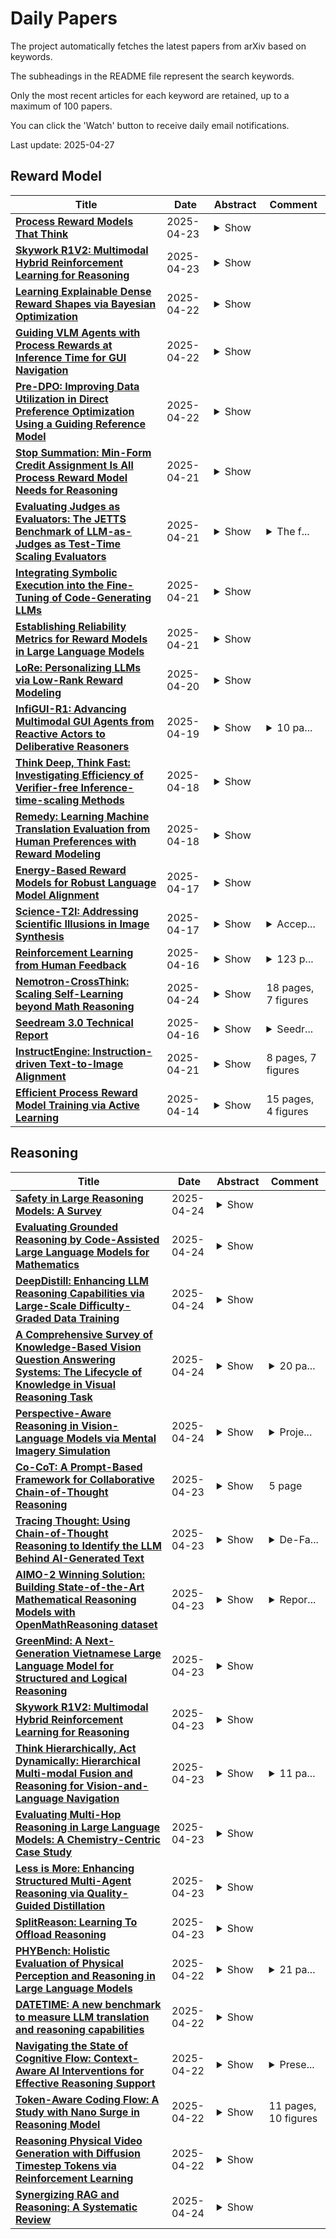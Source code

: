 # Daily Papers
The project automatically fetches the latest papers from arXiv based on keywords.

The subheadings in the README file represent the search keywords.

Only the most recent articles for each keyword are retained, up to a maximum of 100 papers.

You can click the 'Watch' button to receive daily email notifications.

Last update: 2025-04-27

## Reward Model
| **Title** | **Date** | **Abstract** | **Comment** |
| --- | --- | --- | --- |
| **[Process Reward Models That Think](http://arxiv.org/abs/2504.16828v1)** | 2025-04-23 | <details><summary>Show</summary><p>Step-by-step verifiers -- also known as process reward models (PRMs) -- are a key ingredient for test-time scaling. PRMs require step-level supervision, making them expensive to train. This work aims to build data-efficient PRMs as verbalized step-wise reward models that verify every step in the solution by generating a verification chain-of-thought (CoT). We propose ThinkPRM, a long CoT verifier fine-tuned on orders of magnitude fewer process labels than those required by discriminative PRMs. Our approach capitalizes on the inherent reasoning abilities of long CoT models, and outperforms LLM-as-a-Judge and discriminative verifiers -- using only 1% of the process labels in PRM800K -- across several challenging benchmarks. Specifically, ThinkPRM beats the baselines on ProcessBench, MATH-500, and AIME '24 under best-of-N selection and reward-guided search. In an out-of-domain evaluation on a subset of GPQA-Diamond and LiveCodeBench, our PRM surpasses discriminative verifiers trained on the full PRM800K by 8% and 4.5%, respectively. Lastly, under the same token budget, ThinkPRM scales up verification compute more effectively compared to LLM-as-a-Judge, outperforming it by 7.2% on a subset of ProcessBench. Our work highlights the value of generative, long CoT PRMs that can scale test-time compute for verification while requiring minimal supervision for training. Our code, data, and models will be released at https://github.com/mukhal/thinkprm.</p></details> |  |
| **[Skywork R1V2: Multimodal Hybrid Reinforcement Learning for Reasoning](http://arxiv.org/abs/2504.16656v1)** | 2025-04-23 | <details><summary>Show</summary><p>We present Skywork R1V2, a next-generation multimodal reasoning model and a major leap forward from its predecessor, Skywork R1V. At its core, R1V2 introduces a hybrid reinforcement learning paradigm that harmonizes reward-model guidance with rule-based strategies, thereby addressing the long-standing challenge of balancing sophisticated reasoning capabilities with broad generalization. To further enhance training efficiency, we propose the Selective Sample Buffer (SSB) mechanism, which effectively counters the ``Vanishing Advantages'' dilemma inherent in Group Relative Policy Optimization (GRPO) by prioritizing high-value samples throughout the optimization process. Notably, we observe that excessive reinforcement signals can induce visual hallucinations--a phenomenon we systematically monitor and mitigate through calibrated reward thresholds throughout the training process. Empirical results affirm the exceptional capability of R1V2, with benchmark-leading performances such as 62.6 on OlympiadBench, 79.0 on AIME2024, 63.6 on LiveCodeBench, and 74.0 on MMMU. These results underscore R1V2's superiority over existing open-source models and demonstrate significant progress in closing the performance gap with premier proprietary systems, including Gemini 2.5 and OpenAI o4-mini. The Skywork R1V2 model weights have been publicly released to promote openness and reproducibility https://huggingface.co/Skywork/Skywork-R1V2-38B.</p></details> |  |
| **[Learning Explainable Dense Reward Shapes via Bayesian Optimization](http://arxiv.org/abs/2504.16272v1)** | 2025-04-22 | <details><summary>Show</summary><p>Current reinforcement learning from human feedback (RLHF) pipelines for large language model (LLM) alignment typically assign scalar rewards to sequences, using the final token as a surrogate indicator for the quality of the entire sequence. However, this leads to sparse feedback and suboptimal token-level credit assignment. In this work, we frame reward shaping as an optimization problem focused on token-level credit assignment. We propose a reward-shaping function leveraging explainability methods such as SHAP and LIME to estimate per-token rewards from the reward model. To learn parameters of this shaping function, we employ a bilevel optimization framework that integrates Bayesian Optimization and policy training to handle noise from the token reward estimates. Our experiments show that achieving a better balance of token-level reward attribution leads to performance improvements over baselines on downstream tasks and finds an optimal policy faster during training. Furthermore, we show theoretically that explainability methods that are feature additive attribution functions maintain the optimal policy as the original reward.</p></details> |  |
| **[Guiding VLM Agents with Process Rewards at Inference Time for GUI Navigation](http://arxiv.org/abs/2504.16073v1)** | 2025-04-22 | <details><summary>Show</summary><p>Recent advancements in visual language models (VLMs) have notably enhanced their capabilities in handling complex Graphical User Interface (GUI) interaction tasks. Despite these improvements, current frameworks often struggle to generate correct actions in challenging GUI environments. State-of-the-art commercial VLMs are black-boxes, and fine-tuning open-source VLMs for GUI tasks requires significant resources. Additionally, existing trajectory-level evaluation and refinement techniques frequently fall short due to delayed feedback and local optimization issues. To address these challenges, we propose an approach that guides VLM agents with process supervision by a reward model during GUI navigation and control at inference time. This guidance allows the VLM agent to optimize actions at each inference step, thereby improving performance in both static and dynamic environments. In particular, our method demonstrates significant performance gains in three GUI navigation tasks, achieving a 3.4% improvement in single step action accuracy for static environments, along with a around 33% increase in task success rate in one dynamic environment. With further integration of trajectory reflection and retry mechanisms, we also demonstrate even greater enhancement in task success.</p></details> |  |
| **[Pre-DPO: Improving Data Utilization in Direct Preference Optimization Using a Guiding Reference Model](http://arxiv.org/abs/2504.15843v1)** | 2025-04-22 | <details><summary>Show</summary><p>Direct Preference Optimization (DPO) simplifies reinforcement learning from human feedback (RLHF) for large language models (LLMs) by directly optimizing human preferences without an explicit reward model. We find that during DPO training, the reference model plays the role of a data weight adjuster. However, the common practice of initializing the policy and reference models identically in DPO can lead to inefficient data utilization and impose a performance ceiling. Meanwhile, the lack of a reference model in Simple Preference Optimization (SimPO) reduces training robustness and necessitates stricter conditions to prevent catastrophic forgetting. In this work, we propose Pre-DPO, a simple yet effective DPO-based training paradigm that enhances preference optimization performance by leveraging a guiding reference model. This reference model provides foresight into the optimal policy state achievable through the training preference data, serving as a guiding mechanism that adaptively assigns higher weights to samples more suitable for the model and lower weights to those less suitable. Extensive experiments on AlpacaEval 2.0 and Arena-Hard v0.1 benchmarks demonstrate that Pre-DPO consistently improves the performance of both DPO and SimPO, without relying on external models or additional data.</p></details> |  |
| **[Stop Summation: Min-Form Credit Assignment Is All Process Reward Model Needs for Reasoning](http://arxiv.org/abs/2504.15275v1)** | 2025-04-21 | <details><summary>Show</summary><p>Process reward models (PRMs) have proven effective for test-time scaling of Large Language Models (LLMs) on challenging reasoning tasks. However, reward hacking issues with PRMs limit their successful application in reinforcement fine-tuning. In this paper, we identify the main cause of PRM-induced reward hacking: the canonical summation-form credit assignment in reinforcement learning (RL), which defines the value as cumulative gamma-decayed future rewards, easily induces LLMs to hack steps with high rewards. To address this, we propose PURE: Process sUpervised Reinforcement lEarning. The key innovation of PURE is a min-form credit assignment that formulates the value function as the minimum of future rewards. This method significantly alleviates reward hacking by limiting the value function range and distributing advantages more reasonably. Through extensive experiments on 3 base models, we show that PRM-based approaches enabling min-form credit assignment achieve comparable reasoning performance to verifiable reward-based methods within only 30% steps. In contrast, the canonical sum-form credit assignment collapses training even at the beginning! Additionally, when we supplement PRM-based fine-tuning with just 10% verifiable rewards, we further alleviate reward hacking and produce the best fine-tuned model based on Qwen2.5-Math-7B in our experiments, achieving 82.5% accuracy on AMC23 and 53.3% average accuracy across 5 benchmarks. Moreover, we summarize the observed reward hacking cases and analyze the causes of training collapse. Code and models are available at https://github.com/CJReinforce/PURE.</p></details> |  |
| **[Evaluating Judges as Evaluators: The JETTS Benchmark of LLM-as-Judges as Test-Time Scaling Evaluators](http://arxiv.org/abs/2504.15253v1)** | 2025-04-21 | <details><summary>Show</summary><p>Scaling test-time computation, or affording a generator large language model (LLM) extra compute during inference, typically employs the help of external non-generative evaluators (i.e., reward models). Concurrently, LLM-judges, models trained to generate evaluations and critiques (explanations) in natural language, are becoming increasingly popular in automatic evaluation. Despite judge empirical successes, their effectiveness as evaluators in test-time scaling settings is largely unknown. In this paper, we introduce the Judge Evaluation for Test-Time Scaling (JETTS) benchmark, which evaluates judge performance in three domains (math reasoning, code generation, and instruction following) under three task settings: response reranking, step-level beam search, and critique-based response refinement. We evaluate 10 different judge models (7B-70B parameters) for 8 different base generator models (6.7B-72B parameters). Our benchmark shows that while judges are competitive with outcome reward models in reranking, they are consistently worse than process reward models in beam search procedures. Furthermore, though unique to LLM-judges, their natural language critiques are currently ineffective in guiding the generator towards better responses.</p></details> | <details><summary>The f...</summary><p>The first two authors contributed equally. The codebase is at https://github.com/SalesforceAIResearch/jetts-benchmark</p></details> |
| **[Integrating Symbolic Execution into the Fine-Tuning of Code-Generating LLMs](http://arxiv.org/abs/2504.15210v1)** | 2025-04-21 | <details><summary>Show</summary><p>Code-generating Large Language Models (LLMs) have become essential tools in modern software development, enhancing productivity and accelerating development. This paper aims to investigate the fine-tuning of code-generating LLMs using Reinforcement Learning and Direct Preference Optimization, further improving their performance. To achieve this, we enhance the training data for the reward model with the help of symbolic execution techniques, ensuring more comprehensive and objective data. With symbolic execution, we create a custom dataset that better captures the nuances in code evaluation. Our reward models, fine-tuned on this dataset, demonstrate significant improvements over the baseline, CodeRL, in estimating the quality of generated code. Our code-generating LLMs, trained with the help of reward model feedback, achieve similar results compared to the CodeRL benchmark.</p></details> |  |
| **[Establishing Reliability Metrics for Reward Models in Large Language Models](http://arxiv.org/abs/2504.14838v1)** | 2025-04-21 | <details><summary>Show</summary><p>The reward model (RM) that represents human preferences plays a crucial role in optimizing the outputs of large language models (LLMs), e.g., through reinforcement learning from human feedback (RLHF) or rejection sampling. However, a long challenge for RM is its uncertain reliability, i.e., LLM outputs with higher rewards may not align with actual human preferences. Currently, there is a lack of a convincing metric to quantify the reliability of RMs. To bridge this gap, we propose the \textit{\underline{R}eliable at \underline{$\eta$}} (RETA) metric, which directly measures the reliability of an RM by evaluating the average quality (scored by an oracle) of the top $\eta$ quantile responses assessed by an RM. On top of RETA, we present an integrated benchmarking pipeline that allows anyone to evaluate their own RM without incurring additional Oracle labeling costs. Extensive experimental studies demonstrate the superior stability of RETA metric, providing solid evaluations of the reliability of various publicly available and proprietary RMs. When dealing with an unreliable RM, we can use the RETA metric to identify the optimal quantile from which to select the responses.</p></details> |  |
| **[LoRe: Personalizing LLMs via Low-Rank Reward Modeling](http://arxiv.org/abs/2504.14439v1)** | 2025-04-20 | <details><summary>Show</summary><p>Personalizing large language models (LLMs) to accommodate diverse user preferences is essential for enhancing alignment and user satisfaction. Traditional reinforcement learning from human feedback (RLHF) approaches often rely on monolithic value representations, limiting their ability to adapt to individual preferences. We introduce a novel framework that leverages low-rank preference modeling to efficiently learn and generalize user-specific reward functions. By representing reward functions in a low-dimensional subspace and modeling individual preferences as weighted combinations of shared basis functions, our approach avoids rigid user categorization while enabling scalability and few-shot adaptation. We validate our method on multiple preference datasets, demonstrating superior generalization to unseen users and improved accuracy in preference prediction tasks.</p></details> |  |
| **[InfiGUI-R1: Advancing Multimodal GUI Agents from Reactive Actors to Deliberative Reasoners](http://arxiv.org/abs/2504.14239v1)** | 2025-04-19 | <details><summary>Show</summary><p>Multimodal Large Language Models (MLLMs) have powered Graphical User Interface (GUI) Agents, showing promise in automating tasks on computing devices. Recent works have begun exploring reasoning in GUI tasks with encouraging results. However, many current approaches rely on manually designed reasoning templates, which may result in reasoning that is not sufficiently robust and adaptive for complex GUI environments. Meanwhile, some existing agents continue to operate as Reactive Actors, relying primarily on implicit reasoning that may lack sufficient depth for GUI tasks demanding planning and error recovery. We argue that advancing these agents requires a shift from reactive acting towards acting based on deliberate reasoning. To facilitate this transformation, we introduce InfiGUI-R1, an MLLM-based GUI agent developed through our Actor2Reasoner framework, a reasoning-centric, two-stage training approach designed to progressively evolve agents from Reactive Actors to Deliberative Reasoners. The first stage, Reasoning Injection, focuses on establishing a basic reasoner. We employ Spatial Reasoning Distillation to transfer cross-modal spatial reasoning capabilities from teacher models to MLLMs through trajectories with explicit reasoning steps, enabling models to integrate GUI visual-spatial information with logical reasoning before action generation. The second stage, Deliberation Enhancement, refines the basic reasoner into a deliberative one using Reinforcement Learning. This stage introduces two approaches: Sub-goal Guidance, which rewards models for generating accurate intermediate sub-goals, and Error Recovery Scenario Construction, which creates failure-and-recovery training scenarios from identified prone-to-error steps. Experimental results show InfiGUI-R1 achieves strong performance in GUI grounding and trajectory tasks. Resources at https://github.com/Reallm-Labs/InfiGUI-R1.</p></details> | <details><summary>10 pa...</summary><p>10 pages, 3 figures, work in progress</p></details> |
| **[Think Deep, Think Fast: Investigating Efficiency of Verifier-free Inference-time-scaling Methods](http://arxiv.org/abs/2504.14047v1)** | 2025-04-18 | <details><summary>Show</summary><p>There is intense interest in investigating how inference time compute (ITC) (e.g. repeated sampling, refinements, etc) can improve large language model (LLM) capabilities. At the same time, recent breakthroughs in reasoning models, such as Deepseek-R1, unlock the opportunity for reinforcement learning to improve LLM reasoning skills. An in-depth understanding of how ITC interacts with reasoning across different models could provide important guidance on how to further advance the LLM frontier. This work conducts a comprehensive analysis of inference-time scaling methods for both reasoning and non-reasoning models on challenging reasoning tasks. Specifically, we focus our research on verifier-free inference time-scaling methods due to its generalizability without needing a reward model. We construct the Pareto frontier of quality and efficiency. We find that non-reasoning models, even with an extremely high inference budget, still fall substantially behind reasoning models. For reasoning models, majority voting proves to be a robust inference strategy, generally competitive or outperforming other more sophisticated ITC methods like best-of-N and sequential revisions, while the additional inference compute offers minimal improvements. We further perform in-depth analyses of the association of key response features (length and linguistic markers) with response quality, with which we can improve the existing ITC methods. We find that correct responses from reasoning models are typically shorter and have fewer hedging and thinking markers (but more discourse markers) than the incorrect responses.</p></details> |  |
| **[Remedy: Learning Machine Translation Evaluation from Human Preferences with Reward Modeling](http://arxiv.org/abs/2504.13630v1)** | 2025-04-18 | <details><summary>Show</summary><p>A key challenge in MT evaluation is the inherent noise and inconsistency of human ratings. Regression-based neural metrics struggle with this noise, while prompting LLMs shows promise at system-level evaluation but performs poorly at segment level. In this work, we propose ReMedy, a novel MT metric framework that reformulates translation evaluation as a reward modeling task. Instead of regressing on imperfect human ratings directly, ReMedy learns relative translation quality using pairwise preference data, resulting in a more reliable evaluation. In extensive experiments across WMT22-24 shared tasks (39 language pairs, 111 MT systems), ReMedy achieves state-of-the-art performance at both segment- and system-level evaluation. Specifically, ReMedy-9B surpasses larger WMT winners and massive closed LLMs such as MetricX-13B, XCOMET-Ensemble, GEMBA-GPT-4, PaLM-540B, and finetuned PaLM2. Further analyses demonstrate that ReMedy delivers superior capability in detecting translation errors and evaluating low-quality translations.</p></details> |  |
| **[Energy-Based Reward Models for Robust Language Model Alignment](http://arxiv.org/abs/2504.13134v1)** | 2025-04-17 | <details><summary>Show</summary><p>Reward models (RMs) are essential for aligning Large Language Models (LLMs) with human preferences. However, they often struggle with capturing complex human preferences and generalizing to unseen data. To address these challenges, we introduce Energy-Based Reward Model (EBRM), a lightweight post-hoc refinement framework that enhances RM robustness and generalization. EBRM models the reward distribution explicitly, capturing uncertainty in human preferences and mitigating the impact of noisy or misaligned annotations. It achieves this through conflict-aware data filtering, label-noise-aware contrastive training, and hybrid initialization. Notably, EBRM enhances RMs without retraining, making it computationally efficient and adaptable across different models and tasks. Empirical evaluations on RM benchmarks demonstrate significant improvements in both robustness and generalization, achieving up to a 5.97% improvement in safety-critical alignment tasks compared to standard RMs. Furthermore, reinforcement learning experiments confirm that our refined rewards enhance alignment quality, effectively delaying reward hacking. These results demonstrate our approach as a scalable and effective enhancement for existing RMs and alignment pipelines. The code is available at EBRM.</p></details> |  |
| **[Science-T2I: Addressing Scientific Illusions in Image Synthesis](http://arxiv.org/abs/2504.13129v1)** | 2025-04-17 | <details><summary>Show</summary><p>We present a novel approach to integrating scientific knowledge into generative models, enhancing their realism and consistency in image synthesis. First, we introduce Science-T2I, an expert-annotated adversarial dataset comprising adversarial 20k image pairs with 9k prompts, covering wide distinct scientific knowledge categories. Leveraging Science-T2I, we present SciScore, an end-to-end reward model that refines the assessment of generated images based on scientific knowledge, which is achieved by augmenting both the scientific comprehension and visual capabilities of pre-trained CLIP model. Additionally, based on SciScore, we propose a two-stage training framework, comprising a supervised fine-tuning phase and a masked online fine-tuning phase, to incorporate scientific knowledge into existing generative models. Through comprehensive experiments, we demonstrate the effectiveness of our framework in establishing new standards for evaluating the scientific realism of generated content. Specifically, SciScore attains performance comparable to human-level, demonstrating a 5% improvement similar to evaluations conducted by experienced human evaluators. Furthermore, by applying our proposed fine-tuning method to FLUX, we achieve a performance enhancement exceeding 50% on SciScore.</p></details> | <details><summary>Accep...</summary><p>Accepted to CVPR 2025. Code, docs, weight, benchmark and training data are all avaliable at https://jialuo-li.github.io/Science-T2I-Web</p></details> |
| **[Reinforcement Learning from Human Feedback](http://arxiv.org/abs/2504.12501v1)** | 2025-04-16 | <details><summary>Show</summary><p>Reinforcement learning from human feedback (RLHF) has become an important technical and storytelling tool to deploy the latest machine learning systems. In this book, we hope to give a gentle introduction to the core methods for people with some level of quantitative background. The book starts with the origins of RLHF -- both in recent literature and in a convergence of disparate fields of science in economics, philosophy, and optimal control. We then set the stage with definitions, problem formulation, data collection, and other common math used in the literature. The core of the book details every optimization stage in using RLHF, from starting with instruction tuning to training a reward model and finally all of rejection sampling, reinforcement learning, and direct alignment algorithms. The book concludes with advanced topics -- understudied research questions in synthetic data and evaluation -- and open questions for the field.</p></details> | <details><summary>123 p...</summary><p>123 pages. Web-native version at https://rlhfbook.com/</p></details> |
| **[Nemotron-CrossThink: Scaling Self-Learning beyond Math Reasoning](http://arxiv.org/abs/2504.13941v2)** | 2025-04-24 | <details><summary>Show</summary><p>Large Language Models (LLMs) have shown strong reasoning capabilities, particularly when enhanced through Reinforcement Learning (RL). While prior work has successfully applied RL to mathematical reasoning -- where rules and correctness are well-defined -- generalizing these methods to broader reasoning domains remains challenging due to limited data, the lack of verifiable reward structures, and diverse task requirements. In this work, we propose NEMOTRON-CROSSTHINK, a framework that systematically incorporates multi-domain corpora, including both synthetic and real-world question-answer pairs, into RL training to improve generalization across diverse reasoning tasks. NEMOTRON-CROSSTHINK addresses key challenges by (1) incorporating data from varied sources spanning STEM, humanities, social sciences, etc.; (2) applying structured templates (e.g., multiple-choice and open-ended) to control answer-space complexity; (3) filtering for verifiable answers; and (4) optimizing data blending strategies that utilizes data from multiple sources effectively. Our approach enables scalable and verifiable reward modeling beyond mathematics and demonstrates improved accuracies on both math (MATH-500: +30.1%, AMC23:+27.5%) and non-math reasoning benchmarks (MMLU-PRO: +12.8%, GPQA-DIAMOND: +11.3%, AGIEVAL: +15.1%, SUPERGPQA: +3.8%). Moreover, NEMOTRON-CROSSTHINK exhibits significantly improved response efficiency -- using 28% fewer tokens for correct answers -- highlighting more focused and effective reasoning. Through NEMOTRON-CROSSTHINK, we demonstrate that integrating multi-domain, multi-format data in RL leads to more accurate, efficient, and generalizable LLMs.</p></details> | 18 pages, 7 figures |
| **[Seedream 3.0 Technical Report](http://arxiv.org/abs/2504.11346v2)** | 2025-04-16 | <details><summary>Show</summary><p>We present Seedream 3.0, a high-performance Chinese-English bilingual image generation foundation model. We develop several technical improvements to address existing challenges in Seedream 2.0, including alignment with complicated prompts, fine-grained typography generation, suboptimal visual aesthetics and fidelity, and limited image resolutions. Specifically, the advancements of Seedream 3.0 stem from improvements across the entire pipeline, from data construction to model deployment. At the data stratum, we double the dataset using a defect-aware training paradigm and a dual-axis collaborative data-sampling framework. Furthermore, we adopt several effective techniques such as mixed-resolution training, cross-modality RoPE, representation alignment loss, and resolution-aware timestep sampling in the pre-training phase. During the post-training stage, we utilize diversified aesthetic captions in SFT, and a VLM-based reward model with scaling, thereby achieving outputs that well align with human preferences. Furthermore, Seedream 3.0 pioneers a novel acceleration paradigm. By employing consistent noise expectation and importance-aware timestep sampling, we achieve a 4 to 8 times speedup while maintaining image quality. Seedream 3.0 demonstrates significant improvements over Seedream 2.0: it enhances overall capabilities, in particular for text-rendering in complicated Chinese characters which is important to professional typography generation. In addition, it provides native high-resolution output (up to 2K), allowing it to generate images with high visual quality.</p></details> | <details><summary>Seedr...</summary><p>Seedream 3.0 Technical Report</p></details> |
| **[InstructEngine: Instruction-driven Text-to-Image Alignment](http://arxiv.org/abs/2504.10329v2)** | 2025-04-21 | <details><summary>Show</summary><p>Reinforcement Learning from Human/AI Feedback (RLHF/RLAIF) has been extensively utilized for preference alignment of text-to-image models. Existing methods face certain limitations in terms of both data and algorithm. For training data, most approaches rely on manual annotated preference data, either by directly fine-tuning the generators or by training reward models to provide training signals. However, the high annotation cost makes them difficult to scale up, the reward model consumes extra computation and cannot guarantee accuracy. From an algorithmic perspective, most methods neglect the value of text and only take the image feedback as a comparative signal, which is inefficient and sparse. To alleviate these drawbacks, we propose the InstructEngine framework. Regarding annotation cost, we first construct a taxonomy for text-to-image generation, then develop an automated data construction pipeline based on it. Leveraging advanced large multimodal models and human-defined rules, we generate 25K text-image preference pairs. Finally, we introduce cross-validation alignment method, which refines data efficiency by organizing semantically analogous samples into mutually comparable pairs. Evaluations on DrawBench demonstrate that InstructEngine improves SD v1.5 and SDXL's performance by 10.53% and 5.30%, outperforming state-of-the-art baselines, with ablation study confirming the benefits of InstructEngine's all components. A win rate of over 50% in human reviews also proves that InstructEngine better aligns with human preferences.</p></details> | 8 pages, 7 figures |
| **[Efficient Process Reward Model Training via Active Learning](http://arxiv.org/abs/2504.10559v1)** | 2025-04-14 | <details><summary>Show</summary><p>Process Reward Models (PRMs) provide step-level supervision to large language models (LLMs), but scaling up training data annotation remains challenging for both humans and LLMs. To address this limitation, we propose an active learning approach, ActPRM, which proactively selects the most uncertain samples for training, substantially reducing labeling costs. During training, we use the PRM to estimate uncertainty after the forward pass, retaining only highly uncertain data. A capable yet costly reasoning model then labels this data. Then we compute the loss with respect to the labels and update the PRM's weights. We compare ActPRM vs. vanilla fine-tuning, on a pool-based active learning setting, demonstrating that ActPRM reduces 50% annotation, but achieving the comparable or even better performance. Beyond annotation efficiency, we further advance the actively trained PRM by filtering over 1M+ math reasoning trajectories with ActPRM, retaining 60% of the data. A subsequent training on this selected dataset yields a new state-of-the-art (SOTA) PRM on ProcessBench (75.0%) and PRMBench (65.5%) compared with same sized models.</p></details> | 15 pages, 4 figures |

## Reasoning
| **Title** | **Date** | **Abstract** | **Comment** |
| --- | --- | --- | --- |
| **[Safety in Large Reasoning Models: A Survey](http://arxiv.org/abs/2504.17704v1)** | 2025-04-24 | <details><summary>Show</summary><p>Large Reasoning Models (LRMs) have exhibited extraordinary prowess in tasks like mathematics and coding, leveraging their advanced reasoning capabilities. Nevertheless, as these capabilities progress, significant concerns regarding their vulnerabilities and safety have arisen, which can pose challenges to their deployment and application in real-world settings. This paper presents a comprehensive survey of LRMs, meticulously exploring and summarizing the newly emerged safety risks, attacks, and defense strategies. By organizing these elements into a detailed taxonomy, this work aims to offer a clear and structured understanding of the current safety landscape of LRMs, facilitating future research and development to enhance the security and reliability of these powerful models.</p></details> |  |
| **[Evaluating Grounded Reasoning by Code-Assisted Large Language Models for Mathematics](http://arxiv.org/abs/2504.17665v1)** | 2025-04-24 | <details><summary>Show</summary><p>Assisting LLMs with code generation improved their performance on mathematical reasoning tasks. However, the evaluation of code-assisted LLMs is generally restricted to execution correctness, lacking a rigorous evaluation of their generated programs. In this work, we bridge this gap by conducting an in-depth analysis of code-assisted LLMs' generated programs in response to math reasoning tasks. Our evaluation focuses on the extent to which LLMs ground their programs to math rules, and how that affects their end performance. For this purpose, we assess the generations of five different LLMs, on two different math datasets, both manually and automatically. Our results reveal that the distribution of grounding depends on LLMs' capabilities and the difficulty of math problems. Furthermore, mathematical grounding is more effective for closed-source models, while open-source models fail to employ math rules in their solutions correctly. On MATH500, the percentage of grounded programs decreased to half, while the ungrounded generations doubled in comparison to ASDiv grade-school problems. Our work highlights the need for in-depth evaluation beyond execution accuracy metrics, toward a better understanding of code-assisted LLMs' capabilities and limits in the math domain.</p></details> |  |
| **[DeepDistill: Enhancing LLM Reasoning Capabilities via Large-Scale Difficulty-Graded Data Training](http://arxiv.org/abs/2504.17565v1)** | 2025-04-24 | <details><summary>Show</summary><p>Although large language models (LLMs) have recently achieved remarkable performance on various complex reasoning benchmarks, the academic community still lacks an in-depth understanding of base model training processes and data quality. To address this, we construct a large-scale, difficulty-graded reasoning dataset containing approximately 3.34 million unique queries of varying difficulty levels and about 40 million distilled responses generated by multiple models over several passes. Leveraging pass rate and Coefficient of Variation (CV), we precisely select the most valuable training data to enhance reasoning capability. Notably, we observe a training pattern shift, indicating that reasoning-focused training based on base models requires higher learning rates for effective training. Using this carefully selected data, we significantly improve the reasoning capabilities of the base model, achieving a pass rate of 79.2\% on the AIME2024 mathematical reasoning benchmark. This result surpasses most current distilled models and closely approaches state-of-the-art performance. We provide detailed descriptions of our data processing, difficulty assessment, and training methodology, and have publicly released all datasets and methods to promote rapid progress in open-source long-reasoning LLMs. The dataset is available at: https://huggingface.co/datasets/a-m-team/AM-DeepSeek-Distilled-40M</p></details> |  |
| **[A Comprehensive Survey of Knowledge-Based Vision Question Answering Systems: The Lifecycle of Knowledge in Visual Reasoning Task](http://arxiv.org/abs/2504.17547v1)** | 2025-04-24 | <details><summary>Show</summary><p>Knowledge-based Vision Question Answering (KB-VQA) extends general Vision Question Answering (VQA) by not only requiring the understanding of visual and textual inputs but also extensive range of knowledge, enabling significant advancements across various real-world applications. KB-VQA introduces unique challenges, including the alignment of heterogeneous information from diverse modalities and sources, the retrieval of relevant knowledge from noisy or large-scale repositories, and the execution of complex reasoning to infer answers from the combined context. With the advancement of Large Language Models (LLMs), KB-VQA systems have also undergone a notable transformation, where LLMs serve as powerful knowledge repositories, retrieval-augmented generators and strong reasoners. Despite substantial progress, no comprehensive survey currently exists that systematically organizes and reviews the existing KB-VQA methods. This survey aims to fill this gap by establishing a structured taxonomy of KB-VQA approaches, and categorizing the systems into main stages: knowledge representation, knowledge retrieval, and knowledge reasoning. By exploring various knowledge integration techniques and identifying persistent challenges, this work also outlines promising future research directions, providing a foundation for advancing KB-VQA models and their applications.</p></details> | <details><summary>20 pa...</summary><p>20 pages, 5 figures, 4 tables</p></details> |
| **[Perspective-Aware Reasoning in Vision-Language Models via Mental Imagery Simulation](http://arxiv.org/abs/2504.17207v1)** | 2025-04-24 | <details><summary>Show</summary><p>We present a framework for perspective-aware reasoning in vision-language models (VLMs) through mental imagery simulation. Perspective-taking, the ability to perceive an environment or situation from an alternative viewpoint, is a key benchmark for human-level visual understanding, essential for environmental interaction and collaboration with autonomous agents. Despite advancements in spatial reasoning within VLMs, recent research has shown that modern VLMs significantly lack perspective-aware reasoning capabilities and exhibit a strong bias toward egocentric interpretations. To bridge the gap between VLMs and human perception, we focus on the role of mental imagery, where humans perceive the world through abstracted representations that facilitate perspective shifts. Motivated by this, we propose a framework for perspective-aware reasoning, named Abstract Perspective Change (APC), that effectively leverages vision foundation models, such as object detection, segmentation, and orientation estimation, to construct scene abstractions and enable perspective transformations. Our experiments on synthetic and real-image benchmarks, compared with various VLMs, demonstrate significant improvements in perspective-aware reasoning with our framework, further outperforming fine-tuned spatial reasoning models and novel-view-synthesis-based approaches.</p></details> | <details><summary>Proje...</summary><p>Project Page: https://apc-vlm.github.io/</p></details> |
| **[Co-CoT: A Prompt-Based Framework for Collaborative Chain-of-Thought Reasoning](http://arxiv.org/abs/2504.17091v1)** | 2025-04-23 | <details><summary>Show</summary><p>Due to the proliferation of short-form content and the rapid adoption of AI, opportunities for deep, reflective thinking have significantly diminished, undermining users' critical thinking and reducing engagement with the reasoning behind AI-generated outputs. To address this issue, we propose an Interactive Chain-of-Thought (CoT) Framework that enhances human-centered explainability and responsible AI usage by making the model's inference process transparent, modular, and user-editable. The framework decomposes reasoning into clearly defined blocks that users can inspect, modify, and re-execute, encouraging active cognitive engagement rather than passive consumption. It further integrates a lightweight edit-adaptation mechanism inspired by preference learning, allowing the system to align with diverse cognitive styles and user intentions. Ethical transparency is ensured through explicit metadata disclosure, built-in bias checkpoint functionality, and privacy-preserving safeguards. This work outlines the design principles and architecture necessary to promote critical engagement, responsible interaction, and inclusive adaptation in AI systems aimed at addressing complex societal challenges.</p></details> | 5 page |
| **[Tracing Thought: Using Chain-of-Thought Reasoning to Identify the LLM Behind AI-Generated Text](http://arxiv.org/abs/2504.16913v1)** | 2025-04-23 | <details><summary>Show</summary><p>In recent years, the detection of AI-generated text has become a critical area of research due to concerns about academic integrity, misinformation, and ethical AI deployment. This paper presents COT Fine-tuned, a novel framework for detecting AI-generated text and identifying the specific language model. responsible for generating the text. We propose a dual-task approach, where Task A involves classifying text as AI-generated or human-written, and Task B identifies the specific LLM behind the text. The key innovation of our method lies in the use of Chain-of-Thought reasoning, which enables the model to generate explanations for its predictions, enhancing transparency and interpretability. Our experiments demonstrate that COT Fine-tuned achieves high accuracy in both tasks, with strong performance in LLM identification and human-AI classification. We also show that the CoT reasoning process contributes significantly to the models effectiveness and interpretability.</p></details> | <details><summary>De-Fa...</summary><p>De-Factify 4: 4th Workshop on Multimodal Fact Checking and Hate Speech Detection, co-located with AAAI 2025. Pennsylvania</p></details> |
| **[AIMO-2 Winning Solution: Building State-of-the-Art Mathematical Reasoning Models with OpenMathReasoning dataset](http://arxiv.org/abs/2504.16891v1)** | 2025-04-23 | <details><summary>Show</summary><p>This paper presents our winning submission to the AI Mathematical Olympiad - Progress Prize 2 (AIMO-2) competition. Our recipe for building state-of-the-art mathematical reasoning models relies on three key pillars. First, we create a large-scale dataset comprising 540K unique high-quality math problems, including olympiad-level problems, and their 3.2M long-reasoning solutions. Second, we develop a novel method to integrate code execution with long reasoning models through iterative training, generation, and quality filtering, resulting in 1.7M high-quality Tool-Integrated Reasoning solutions. Third, we create a pipeline to train models to select the most promising solution from many candidates. We show that such generative solution selection (GenSelect) can significantly improve upon majority voting baseline. Combining these ideas, we train a series of models that achieve state-of-the-art results on mathematical reasoning benchmarks. To facilitate further research, we release our code, models, and the complete OpenMathReasoning dataset under a commercially permissive license.</p></details> | <details><summary>Repor...</summary><p>Report of AIMO-2 winning submission</p></details> |
| **[GreenMind: A Next-Generation Vietnamese Large Language Model for Structured and Logical Reasoning](http://arxiv.org/abs/2504.16832v1)** | 2025-04-23 | <details><summary>Show</summary><p>Chain-of-Thought (CoT) is a robust approach for tackling LLM tasks that require intermediate reasoning steps prior to generating a final answer. In this paper, we present GreenMind-Medium-14B-R1, the Vietnamese reasoning model inspired by the finetuning strategy based on Group Relative Policy Optimization. We also leverage a high-quality Vietnamese synthesized reasoning dataset and design two reward functions to tackle the main limitations of this technique: (i) language mixing, where we explicitly detect the presence of biased language characters during the process of sampling tokens, and (ii) we leverage Sentence Transformer-based models to ensure that the generated reasoning content maintains factual correctness and does not distort the final output. Experimental results on the Vietnamese dataset from the VLSP 2023 Challenge demonstrate that our model outperforms prior works and enhances linguistic consistency in its responses. Furthermore, we extend our evaluation to SeaExam-a multilingual multiple-choice dataset, showing the effectiveness of our reasoning method compared to few-shot prompting techniques.</p></details> |  |
| **[Skywork R1V2: Multimodal Hybrid Reinforcement Learning for Reasoning](http://arxiv.org/abs/2504.16656v1)** | 2025-04-23 | <details><summary>Show</summary><p>We present Skywork R1V2, a next-generation multimodal reasoning model and a major leap forward from its predecessor, Skywork R1V. At its core, R1V2 introduces a hybrid reinforcement learning paradigm that harmonizes reward-model guidance with rule-based strategies, thereby addressing the long-standing challenge of balancing sophisticated reasoning capabilities with broad generalization. To further enhance training efficiency, we propose the Selective Sample Buffer (SSB) mechanism, which effectively counters the ``Vanishing Advantages'' dilemma inherent in Group Relative Policy Optimization (GRPO) by prioritizing high-value samples throughout the optimization process. Notably, we observe that excessive reinforcement signals can induce visual hallucinations--a phenomenon we systematically monitor and mitigate through calibrated reward thresholds throughout the training process. Empirical results affirm the exceptional capability of R1V2, with benchmark-leading performances such as 62.6 on OlympiadBench, 79.0 on AIME2024, 63.6 on LiveCodeBench, and 74.0 on MMMU. These results underscore R1V2's superiority over existing open-source models and demonstrate significant progress in closing the performance gap with premier proprietary systems, including Gemini 2.5 and OpenAI o4-mini. The Skywork R1V2 model weights have been publicly released to promote openness and reproducibility https://huggingface.co/Skywork/Skywork-R1V2-38B.</p></details> |  |
| **[Think Hierarchically, Act Dynamically: Hierarchical Multi-modal Fusion and Reasoning for Vision-and-Language Navigation](http://arxiv.org/abs/2504.16516v1)** | 2025-04-23 | <details><summary>Show</summary><p>Vision-and-Language Navigation (VLN) aims to enable embodied agents to follow natural language instructions and reach target locations in real-world environments. While prior methods often rely on either global scene representations or object-level features, these approaches are insufficient for capturing the complex interactions across modalities required for accurate navigation. In this paper, we propose a Multi-level Fusion and Reasoning Architecture (MFRA) to enhance the agent's ability to reason over visual observations, language instructions and navigation history. Specifically, MFRA introduces a hierarchical fusion mechanism that aggregates multi-level features-ranging from low-level visual cues to high-level semantic concepts-across multiple modalities. We further design a reasoning module that leverages fused representations to infer navigation actions through instruction-guided attention and dynamic context integration. By selectively capturing and combining relevant visual, linguistic, and temporal signals, MFRA improves decision-making accuracy in complex navigation scenarios. Extensive experiments on benchmark VLN datasets including REVERIE, R2R, and SOON demonstrate that MFRA achieves superior performance compared to state-of-the-art methods, validating the effectiveness of multi-level modal fusion for embodied navigation.</p></details> | <details><summary>11 pa...</summary><p>11 pages, 4 figures, Submitted to ACM MM 2025</p></details> |
| **[Evaluating Multi-Hop Reasoning in Large Language Models: A Chemistry-Centric Case Study](http://arxiv.org/abs/2504.16414v1)** | 2025-04-23 | <details><summary>Show</summary><p>In this study, we introduced a new benchmark consisting of a curated dataset and a defined evaluation process to assess the compositional reasoning capabilities of large language models within the chemistry domain. We designed and validated a fully automated pipeline, verified by subject matter experts, to facilitate this task. Our approach integrates OpenAI reasoning models with named entity recognition (NER) systems to extract chemical entities from recent literature, which are then augmented with external knowledge bases to form a comprehensive knowledge graph. By generating multi-hop questions across these graphs, we assess LLM performance in both context-augmented and non-context augmented settings. Our experiments reveal that even state-of-the-art models face significant challenges in multi-hop compositional reasoning. The results reflect the importance of augmenting LLMs with document retrieval, which can have a substantial impact on improving their performance. However, even perfect retrieval accuracy with full context does not eliminate reasoning errors, underscoring the complexity of compositional reasoning. This work not only benchmarks and highlights the limitations of current LLMs but also presents a novel data generation pipeline capable of producing challenging reasoning datasets across various domains. Overall, this research advances our understanding of reasoning in computational linguistics.</p></details> |  |
| **[Less is More: Enhancing Structured Multi-Agent Reasoning via Quality-Guided Distillation](http://arxiv.org/abs/2504.16408v1)** | 2025-04-23 | <details><summary>Show</summary><p>The XLLM@ACL2025 Shared Task-III formulates a low-resource structural reasoning task that challenges LLMs to generate interpretable, step-by-step rationales with minimal labeled data. We present Less is More, the third-place winning approach in the XLLM@ACL2025 Shared Task-III, which focuses on structured reasoning from only 24 labeled examples. Our approach leverages a multi-agent framework with reverse-prompt induction, retrieval-augmented reasoning synthesis via GPT-4o, and dual-stage reward-guided filtering to distill high-quality supervision across three subtasks: question parsing, CoT parsing, and step-level verification. All modules are fine-tuned from Meta-Llama-3-8B-Instruct under a unified LoRA+ setup. By combining structure validation with reward filtering across few-shot and zero-shot prompts, our pipeline consistently improves structure reasoning quality. These results underscore the value of controllable data distillation in enhancing structured inference under low-resource constraints. Our code is available at https://github.com/Jiahao-Yuan/Less-is-More.</p></details> |  |
| **[SplitReason: Learning To Offload Reasoning](http://arxiv.org/abs/2504.16379v1)** | 2025-04-23 | <details><summary>Show</summary><p>Reasoning in large language models (LLMs) tends to produce substantially longer token generation sequences than simpler language modeling tasks. This extended generation length reflects the multi-step, compositional nature of reasoning and is often correlated with higher solution accuracy. From an efficiency perspective, longer token generation exacerbates the inherently sequential and memory-bound decoding phase of LLMs. However, not all parts of this expensive reasoning process are equally difficult to generate. We leverage this observation by offloading only the most challenging parts of the reasoning process to a larger, more capable model, while performing most of the generation with a smaller, more efficient model; furthermore, we teach the smaller model to identify these difficult segments and independently trigger offloading when needed. To enable this behavior, we annotate difficult segments across 18k reasoning traces from the OpenR1-Math-220k chain-of-thought (CoT) dataset. We then apply supervised fine-tuning (SFT) and reinforcement learning fine-tuning (RLFT) to a 1.5B-parameter reasoning model, training it to learn to offload the most challenging parts of its own reasoning process to a larger model. This approach improves AIME24 reasoning accuracy by 24% and 28.3% while offloading 1.35% and 5% of the generated tokens respectively. We open-source our SplitReason model, data, code and logs.</p></details> |  |
| **[PHYBench: Holistic Evaluation of Physical Perception and Reasoning in Large Language Models](http://arxiv.org/abs/2504.16074v1)** | 2025-04-22 | <details><summary>Show</summary><p>We introduce PHYBench, a novel, high-quality benchmark designed for evaluating reasoning capabilities of large language models (LLMs) in physical contexts. PHYBench consists of 500 meticulously curated physics problems based on real-world physical scenarios, designed to assess the ability of models to understand and reason about realistic physical processes. Covering mechanics, electromagnetism, thermodynamics, optics, modern physics, and advanced physics, the benchmark spans difficulty levels from high school exercises to undergraduate problems and Physics Olympiad challenges. Additionally, we propose the Expression Edit Distance (EED) Score, a novel evaluation metric based on the edit distance between mathematical expressions, which effectively captures differences in model reasoning processes and results beyond traditional binary scoring methods. We evaluate various LLMs on PHYBench and compare their performance with human experts. Our results reveal that even state-of-the-art reasoning models significantly lag behind human experts, highlighting their limitations and the need for improvement in complex physical reasoning scenarios. Our benchmark results and dataset are publicly available at https://phybench-official.github.io/phybench-demo/.</p></details> | <details><summary>21 pa...</summary><p>21 pages ,8 figures, 4 tables</p></details> |
| **[DATETIME: A new benchmark to measure LLM translation and reasoning capabilities](http://arxiv.org/abs/2504.16155v1)** | 2025-04-22 | <details><summary>Show</summary><p>This paper introduces DATETIME, a new high-quality benchmark designed to evaluate the translation and reasoning abilities of a Large Language Model (LLM) on datetimes. A datetime is simply a date and a time, for example '11th.february.2023 ,1:12:31'. Datetimes are an interesting domain because they are intuitive and straightforward for humans to process but present significant challenges for LLMs. At the time of writing, no publicly available benchmark exists for systematically evaluating LLMs on datetime processing. Our experiments show that state-of-the-art models exhibit significant difficulty with tasks involving reasoning on datetimes, and that General Artificial Intelligence is still a distant aspiration. We hypothesize that working with datetimes necessitates translation and/or computation capabilities, and the tasks of the benchmark are organized accordingly. Significant dispersion in performance across models is observed with surprisingly poor performance even on apparently trivial tasks. Whilst frontier models such as ChatGPT, Claude and Llama3.1 have evidently been built and trained with datetime reasoning abilities, significant improvement is required for the open-source models.</p></details> |  |
| **[Navigating the State of Cognitive Flow: Context-Aware AI Interventions for Effective Reasoning Support](http://arxiv.org/abs/2504.16021v1)** | 2025-04-22 | <details><summary>Show</summary><p>Flow theory describes an optimal cognitive state where individuals experience deep focus and intrinsic motivation when a task's difficulty aligns with their skill level. In AI-augmented reasoning, interventions that disrupt the state of cognitive flow can hinder rather than enhance decision-making. This paper proposes a context-aware cognitive augmentation framework that adapts interventions based on three key contextual factors: type, timing, and scale. By leveraging multimodal behavioral cues (e.g., gaze behavior, typing hesitation, interaction speed), AI can dynamically adjust cognitive support to maintain or restore flow. We introduce the concept of cognitive flow, an extension of flow theory in AI-augmented reasoning, where interventions are personalized, adaptive, and minimally intrusive. By shifting from static interventions to context-aware augmentation, our approach ensures that AI systems support deep engagement in complex decision-making and reasoning without disrupting cognitive immersion.</p></details> | <details><summary>Prese...</summary><p>Presented at the 2025 ACM Workshop on Human-AI Interaction for Augmented Reasoning, Report Number: CHI25-WS-AUGMENTED-REASONING</p></details> |
| **[Token-Aware Coding Flow: A Study with Nano Surge in Reasoning Model](http://arxiv.org/abs/2504.15989v1)** | 2025-04-22 | <details><summary>Show</summary><p>With the widespread application of large-scale language models (LLMs) in software engineering, the Chain of Thought (CoT) approach has emerged as a crucial tool for driving automated code generation and optimization. However, despite the significant success of CoT methods in generating high-quality code, the issue of token inflation during the reasoning process remains a formidable challenge to model performance and efficiency, particularly when dealing with complex code smells. Code smells not only affect the maintainability and scalability of code but also significantly increase the computational burden during LLM inference, leading to excessive token consumption and, consequently, reduced reasoning efficiency. This paper introduces an innovative Token-Aware Coding Flow method, aimed at addressing the token inflation problem caused by smelly code in the CoT process. Through experimentation, we validate the synergistic effect of code refactoring and prompt engineering strategies, demonstrating that after eliminating code smells, token consumption during model inference is significantly reduced. The experimental results show that refactored code, while maintaining functional consistency, can reduce token consumption by up to 50\%. Additionally, by explicitly prompting the type of code smells in the prompt and incorporating strategies such as context awareness and role constraints, we further optimize the reasoning process, achieving a 24.5\% to 30\% reduction in token consumption. These optimizations not only significantly enhance the model's reasoning efficiency and improve code generation quality but also provide new insights for addressing performance bottlenecks in complex code generation tasks.</p></details> | 11 pages, 10 figures |
| **[Reasoning Physical Video Generation with Diffusion Timestep Tokens via Reinforcement Learning](http://arxiv.org/abs/2504.15932v1)** | 2025-04-22 | <details><summary>Show</summary><p>Despite recent progress in video generation, producing videos that adhere to physical laws remains a significant challenge. Traditional diffusion-based methods struggle to extrapolate to unseen physical conditions (eg, velocity) due to their reliance on data-driven approximations. To address this, we propose to integrate symbolic reasoning and reinforcement learning to enforce physical consistency in video generation. We first introduce the Diffusion Timestep Tokenizer (DDT), which learns discrete, recursive visual tokens by recovering visual attributes lost during the diffusion process. The recursive visual tokens enable symbolic reasoning by a large language model. Based on it, we propose the Phys-AR framework, which consists of two stages: The first stage uses supervised fine-tuning to transfer symbolic knowledge, while the second stage applies reinforcement learning to optimize the model's reasoning abilities through reward functions based on physical conditions. Our approach allows the model to dynamically adjust and improve the physical properties of generated videos, ensuring adherence to physical laws. Experimental results demonstrate that PhysAR can generate videos that are physically consistent.</p></details> |  |
| **[Synergizing RAG and Reasoning: A Systematic Review](http://arxiv.org/abs/2504.15909v2)** | 2025-04-24 | <details><summary>Show</summary><p>Recent breakthroughs in large language models (LLMs), particularly in reasoning capabilities, have propelled Retrieval-Augmented Generation (RAG) to unprecedented levels. By synergizing retrieval mechanisms with advanced reasoning, LLMs can now tackle increasingly complex problems. This paper presents a systematic review of the collaborative interplay between RAG and reasoning, clearly defining "reasoning" within the RAG context. It construct a comprehensive taxonomy encompassing multi-dimensional collaborative objectives, representative paradigms, and technical implementations, and analyze the bidirectional synergy methods. Additionally, we critically evaluate current limitations in RAG assessment, including the absence of intermediate supervision for multi-step reasoning and practical challenges related to cost-risk trade-offs. To bridge theory and practice, we provide practical guidelines tailored to diverse real-world applications. Finally, we identify promising research directions, such as graph-based knowledge integration, hybrid model collaboration, and RL-driven optimization. Overall, this work presents a theoretical framework and practical foundation to advance RAG systems in academia and industry, fostering the next generation of RAG solutions.</p></details> |  |

